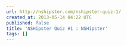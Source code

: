 ```yaml
---
url: http://nshipster.com/nshipster-quiz-1/
created_at: 2013-05-14 04:22 UTC
published: false
title: 'NSHipster Quiz #1 : NSHipster'
tags: []
---
```



